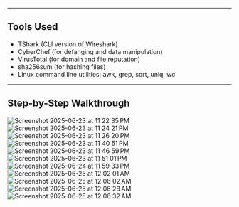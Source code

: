 

---

## Tools Used

- TShark (CLI version of Wireshark)  
- CyberChef (for defanging and data manipulation)  
- VirusTotal (for domain and file reputation)  
- sha256sum (for hashing files)  
- Linux command line utilities: awk, grep, sort, uniq, wc

---

## Step-by-Step Walkthrough
![Screenshot 2025-06-23 at 11 22 35 PM](https://github.com/user-attachments/assets/6c79ca08-429b-45d6-8975-14664c0af047)
![Screenshot 2025-06-23 at 11 24 21 PM](https://github.com/user-attachments/assets/e39ad7eb-5469-486f-ad25-abe36ba06311)
![Screenshot 2025-06-23 at 11 26 20 PM](https://github.com/user-attachments/assets/bda9b570-b8e0-436d-baab-bd605f40c050)
![Screenshot 2025-06-23 at 11 40 51 PM](https://github.com/user-attachments/assets/26e44d87-f7d3-4b49-be0b-3f65a808aac3)
![Screenshot 2025-06-23 at 11 46 59 PM](https://github.com/user-attachments/assets/4acf5c27-1531-4367-9f0f-497b76e0492f)
![Screenshot 2025-06-23 at 11 51 01 PM](https://github.com/user-attachments/assets/2e56f242-f893-45d7-b0c9-33a56d305018)
![Screenshot 2025-06-24 at 11 59 33 PM](https://github.com/user-attachments/assets/fc357a2d-011d-498c-94a0-e8d86792a6de)
![Screenshot 2025-06-25 at 12 02 01 AM](https://github.com/user-attachments/assets/b4a2ba0e-82ba-4d33-b22b-07ff53291c0f)
![Screenshot 2025-06-25 at 12 06 02 AM](https://github.com/user-attachments/assets/bfd98e3a-f918-4eb6-b18b-b5727e913b9e)
![Screenshot 2025-06-25 at 12 06 28 AM](https://github.com/user-attachments/assets/ed899b18-8069-40e0-92f7-1e13313ec713)
![Screenshot 2025-06-25 at 12 06 32 AM](https://github.com/user-attachments/assets/7f6cfb20-20c7-43d2-9542-b313340b657f)
